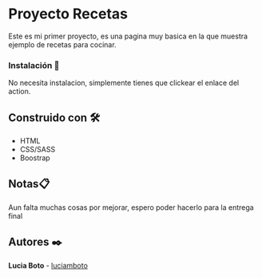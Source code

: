 # Proyecto Recetas
Este es mi primer proyecto, es una pagina muy basica en la que muestra ejemplo de recetas para cocinar.

### Instalación 🔧
No necesita instalacion, simplemente tienes que clickear el enlace del action.
## Construido con 🛠️
* HTML
* CSS/SASS
* Boostrap

##  Notas📋
Aun falta muchas cosas por mejorar, espero poder hacerlo para la entrega final

  ## Autores ✒️
  **Lucia Boto** - [luciamboto](https://github.com/luciamboto)

